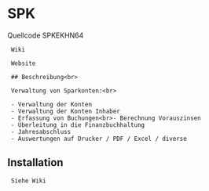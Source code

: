 <h1>SPK
     </h1>
     Quellcode SPKEKHN64
     
     Wiki
     
     Website
     
     ## Beschreibung<br>
     
     Verwaltung von Sparkonten:<br>
     
     - Verwaltung der Konten
     - Verwaltung der Konten Inhaber
     - Erfassung von Buchungen<br>- Berechnung Vorauszinsen
     - Überleitung in die Finanzbuchhaltung
     - Jahresabschluss
     - Auswertungen auf Drucker / PDF / Excel / diverse
     
## Installation
 
     Siehe Wiki
     
